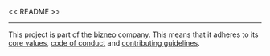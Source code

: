 << README >>

----------------------------
This project is part of the [bizneo](https://github.com/bizneo) company.
This means that it adheres to its [core values](https://github.com/bizneo/base/blob/master/files/VALUES.md), [code of conduct](https://github.com/bizneo/base/blob/master/files/CODE_OF_CONDUCT.md) and
[contributing guidelines](https://github.com/bizneo/base/blob/master/files/CONTRIBUTING.md).